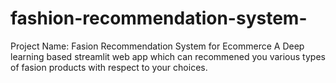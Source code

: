 # fashion-recommendation-system-
Project Name: Fasion Recommendation System for Ecommerce A Deep learning based streamlit web app which can recommened you various types of fasion products with respect to your choices.
